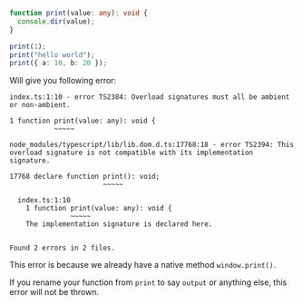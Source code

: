 ```ts
function print(value: any): void {
  console.dir(value);
}

print(1);
print("hello world");
print({ a: 10, b: 20 });
```

Will give you following error:

```
index.ts:1:10 - error TS2384: Overload signatures must all be ambient or non-ambient.

1 function print(value: any): void {
           ~~~~~

node_modules/typescript/lib/lib.dom.d.ts:17768:18 - error TS2394: This overload signature is not compatible with its implementation signature.

17768 declare function print(): void;
                       ~~~~~

  index.ts:1:10
    1 function print(value: any): void {
               ~~~~~
    The implementation signature is declared here.


Found 2 errors in 2 files.
```

This error is because we already have a native method `window.print()`.

If you rename your function from `print` to say `output` or anything else, this error will not be thrown.
